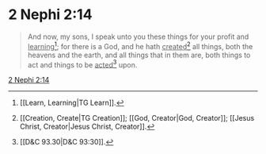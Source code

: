 # 2 Nephi 2:14

> And now, my sons, I speak unto you these things for your profit and <u>learning</u>[^a]; for there is a God, and he hath <u>created</u>[^b] all things, both the heavens and the earth, and all things that in them are, both things to act and things to be <u>acted</u>[^c] upon.

[2 Nephi 2:14](https://www.churchofjesuschrist.org/study/scriptures/bofm/2-ne/2?lang=eng&id=p14#p14)


[^a]: [[Learn, Learning|TG Learn]].  
[^b]: [[Creation, Create|TG Creation]]; [[God, Creator|God, Creator]]; [[Jesus Christ, Creator|Jesus Christ, Creator]].  
[^c]: [[D&C 93.30|D&C 93:30]].  
